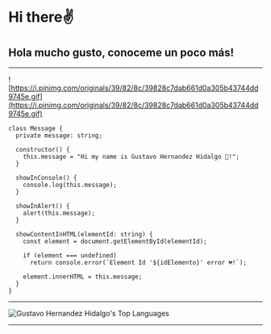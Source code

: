 # Hi there✌

## **Hola mucho gusto, conoceme un poco más!**

---

![https://i.pinimg.com/originals/39/82/8c/39828c7dab661d0a305b43744dd9745e.gif](https://i.pinimg.com/originals/39/82/8c/39828c7dab661d0a305b43744dd9745e.gif)

```tsx
class Message {
  private message: string;

  constructor() {
    this.message = "Hi my name is Gustavo Hernandez Hidalgo 🍰!";
  }

  showInConsole() {
    console.log(this.message);
  }

  showInAlert() {
    alert(this.message);
  }

  showContentInHTML(elementId: string) {
    const element = document.getElementById(elementId);

    if (element === undefined)
      return console.error(`Element Id '${idElemento}' error 💔!`);

    element.innerHTML = this.message;
  }
}
```

---

![Gustavo Hernandez Hidalgo's Top Languages](https://github-readme-stats.vercel.app/api/top-langs/?username=tavodevcode&layout=donut-vertical&theme=dracula)

<!-- ![Gustavo Hernandez Hidalgo's GitHub Stats](https://github-readme-stats.vercel.app/api?username=tavodevcode&show_icons=true&theme=dracula) -->

<!-- **tavodevcode/tavodevcode** is a ✨ _special_ ✨ repository because its `README.md` (this file) appears on your GitHub profile. -->

---
